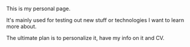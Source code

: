 This is my personal page.

It's mainly used for testing out new stuff or technologies I want to learn more about.



The ultimate plan is to personalize it, have my info on it and CV.
